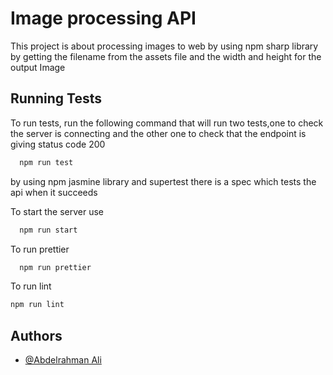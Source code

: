 
# Image processing API

This project is about processing images to web by using npm sharp
library by getting the filename from the assets file and the width
and height for the output Image
## Running Tests

To run tests, run the following command that will run two tests,one to check the server is connecting and the other one to check that the endpoint is giving status code 200

```bash
  npm run test
```
by using npm jasmine library and supertest there is a spec which tests the api when it succeeds 

To start the server use 
```bash
  npm run start
```

To run prettier

```bash
  npm run prettier 
```

To run lint
```bash
npm run lint
```



## Authors

- [@Abdelrahman Ali](https://www.github.com/AbdelrahmanAli12)

